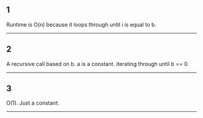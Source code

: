 ## 1
Runtime is O(n) because it loops through until i is equal to b. 

---
## 2
A recursive call based on b. a is a constant. iterating through until b == 0.

--- 
## 3
O(1). Just a constant.

---